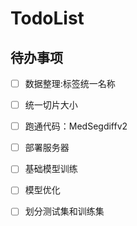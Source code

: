 # TodoList


## 待办事项

- [ ] 数据整理:标签统一名称
- [ ] 统一切片大小
- [ ] 跑通代码：MedSegdiffv2
- [ ] 部署服务器
- [ ] 基础模型训练
- [ ] 模型优化
- [ ] 划分测试集和训练集

